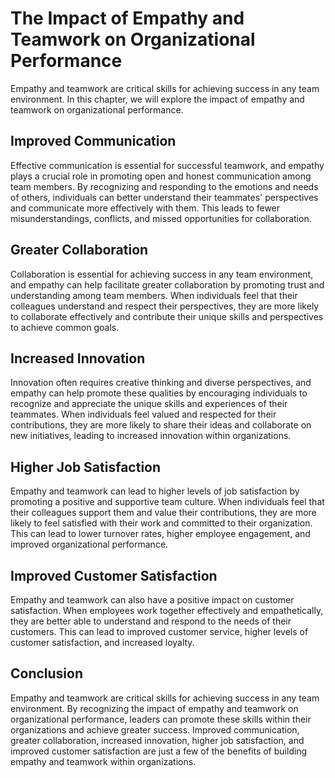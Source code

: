 # The Impact of Empathy and Teamwork on Organizational Performance

Empathy and teamwork are critical skills for achieving success in any team environment. In this chapter, we will explore the impact of empathy and teamwork on organizational performance.

Improved Communication
----------------------

Effective communication is essential for successful teamwork, and empathy plays a crucial role in promoting open and honest communication among team members. By recognizing and responding to the emotions and needs of others, individuals can better understand their teammates' perspectives and communicate more effectively with them. This leads to fewer misunderstandings, conflicts, and missed opportunities for collaboration.

Greater Collaboration
---------------------

Collaboration is essential for achieving success in any team environment, and empathy can help facilitate greater collaboration by promoting trust and understanding among team members. When individuals feel that their colleagues understand and respect their perspectives, they are more likely to collaborate effectively and contribute their unique skills and perspectives to achieve common goals.

Increased Innovation
--------------------

Innovation often requires creative thinking and diverse perspectives, and empathy can help promote these qualities by encouraging individuals to recognize and appreciate the unique skills and experiences of their teammates. When individuals feel valued and respected for their contributions, they are more likely to share their ideas and collaborate on new initiatives, leading to increased innovation within organizations.

Higher Job Satisfaction
-----------------------

Empathy and teamwork can lead to higher levels of job satisfaction by promoting a positive and supportive team culture. When individuals feel that their colleagues support them and value their contributions, they are more likely to feel satisfied with their work and committed to their organization. This can lead to lower turnover rates, higher employee engagement, and improved organizational performance.

Improved Customer Satisfaction
------------------------------

Empathy and teamwork can also have a positive impact on customer satisfaction. When employees work together effectively and empathetically, they are better able to understand and respond to the needs of their customers. This can lead to improved customer service, higher levels of customer satisfaction, and increased loyalty.

Conclusion
----------

Empathy and teamwork are critical skills for achieving success in any team environment. By recognizing the impact of empathy and teamwork on organizational performance, leaders can promote these skills within their organizations and achieve greater success. Improved communication, greater collaboration, increased innovation, higher job satisfaction, and improved customer satisfaction are just a few of the benefits of building empathy and teamwork within organizations.
